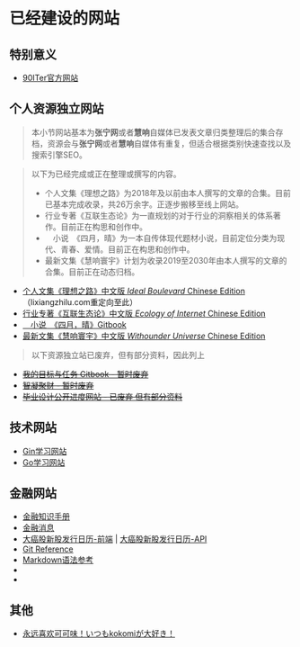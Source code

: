 
# 已经建设的网站

## 特别意义

* [90ITer官方网站](https://90iter.com)

## 个人资源独立网站

> 本小节网站基本为**张宁网**或者**慧响**自媒体已发表文章归类整理后的集合存档，资源会与**张宁网**或者**慧响**自媒体有重复，但适合根据类别快速查找以及搜索引擎SEO。

> 以下为已经完成或正在整理或撰写的内容。
> * 个人文集《理想之路》为2018年及以前由本人撰写的文章的合集。目前已基本完成收录，共26万余字。正逐步搬移至线上网站。
> * 行业专著《互联生态论》为一直规划的对于行业的洞察相关的体系著作。目前正在构思和创作中。
> * 　小说　《四月，晴》为一本自传体现代题材小说，目前定位分类为现代、青春、爱情。目前正在构思和创作中。
> * 最新文集《慧响寰宇》计划为收录2019至2030年由本人撰写的文章的合集。目前正在动态归档。

* [个人文集《理想之路》中文版 *Ideal Boulevard* Chinese Edition](https://idealboulevard.com/) （lixiangzhilu.com重定向至此）
* [行业专著《互联生态论》中文版  *Ecology of Internet* Chinese Edition](https://ecologyofinternet.com/)
* [　小说　《四月，晴》Gitbook](https://apr-sunny.book.zning.me/)
* [最新文集《慧响寰宇》中文版 *Withounder Universe* Chinese Edition](https://universe.withounder.com/)

> 以下资源独立站已废弃，但有部分资料，因此列上

* [~~我的目标与任务 Gitbook - 暂时废弃~~](https://aims.zning.me/)
* [~~智凝聚财 - 暂时废弃~~](https://credit.zning.me/)
* [~~毕业设计公开进度网站 - 已废弃 但有部分资料~~](https://gd.zning.me/)

## 技术网站

* [Gin学习网站](https://ginlearn.techina.science/)
* [Go学习网站](https://golearn.techina.science/)

## 金融网站

* [金融知识手册](https://finman.zning.me/)
* [金融消息](https://finews.withounder.com/)
* [大癌股新股发行日历-前端](https://newstock.techina.science/) | [大癌股新股发行日历-API](https://newstock.techina.science/data)
* [Git Reference](https://gitman.zning.me/)
* [Markdown语法参考](https://mdman.zning.me/)
* []()
* []()

## 其他

* [永远喜欢可可味！いつもkokomiが大好き！](http://kokomi.fans/)
